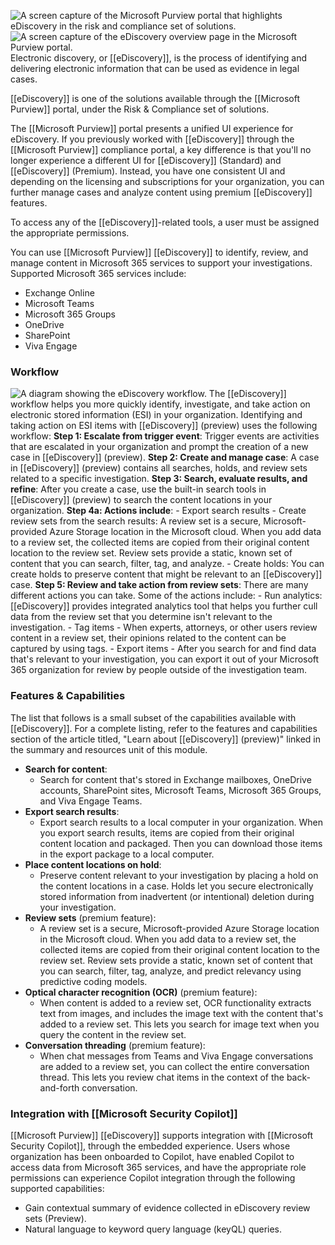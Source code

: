 ![A screen capture of the Microsoft Purview portal that highlights eDiscovery in the risk and compliance set of solutions.](https://learn.microsoft.com/en-us/training/wwl-sci/describe-purview-risk-compliance-governance/media/purview-portal-risk-compliance.png)
![A screen capture of the eDiscovery overview page in the Microsoft Purview portal.](https://learn.microsoft.com/en-us/training/wwl-sci/describe-purview-risk-compliance-governance/media/ediscovery-overview.png)
Electronic discovery, or [[eDiscovery]], is the process of identifying and delivering electronic information that can be used as evidence in legal cases.

[[eDiscovery]] is one of the solutions available through the [[Microsoft Purview]] portal, under the Risk & Compliance set of solutions.

The [[Microsoft Purview]] portal presents a unified UI experience for eDiscovery. If you previously worked with [[eDiscovery]] through the [[Microsoft Purview]] compliance portal, a key difference is that you'll no longer experience a different UI for [[eDiscovery]] (Standard) and [[eDiscovery]] (Premium). Instead, you have one consistent UI and depending on the licensing and subscriptions for your organization, you can further manage cases and analyze content using premium [[eDiscovery]] features.

To access any of the [[eDiscovery]]-related tools, a user must be assigned the appropriate permissions.

You can use [[Microsoft Purview]] [[eDiscovery]] to identify, review, and manage content in Microsoft 365 services to support your investigations. Supported Microsoft 365 services include:
- Exchange Online
- Microsoft Teams
- Microsoft 365 Groups
- OneDrive
- SharePoint
- Viva Engage
### Workflow
![A diagram showing the eDiscovery workflow.](https://learn.microsoft.com/en-us/training/wwl-sci/describe-purview-risk-compliance-governance/media/ediscovery-workflow.png)
The [[eDiscovery]] workflow helps you more quickly identify, investigate, and take action on electronic stored information (ESI) in your organization. Identifying and taking action on ESI items with [[eDiscovery]] (preview) uses the following workflow:
	**Step 1: Escalate from trigger event**: Trigger events are activities that are escalated in your organization and prompt the creation of a new case in [[eDiscovery]] (preview).
	**Step 2: Create and manage case**: A case in [[eDiscovery]] (preview) contains all searches, holds, and review sets related to a specific investigation.
	**Step 3: Search, evaluate results, and refine**: After you create a case, use the built-in search tools in [[eDiscovery]] (preview) to search the content locations in your organization.
	**Step 4a: Actions include**:
	- Export search results
	- Create review sets from the search results: A review set is a secure, Microsoft-provided Azure Storage location in the Microsoft cloud. When you add data to a review set, the collected items are copied from their original content location to the review set. Review sets provide a static, known set of content that you can search, filter, tag, and analyze.
	- Create holds: You can create holds to preserve content that might be relevant to an [[eDiscovery]] case.
	**Step 5: Review and take action from review sets**: There are many different actions you can take. Some of the actions include:
	- Run analytics: [[eDiscovery]] provides integrated analytics tool that helps you further cull data from the review set that you determine isn't relevant to the investigation.
	- Tag items - When experts, attorneys, or other users review content in a review set, their opinions related to the content can be captured by using tags.
	- Export items - After you search for and find data that's relevant to your investigation, you can export it out of your Microsoft 365 organization for review by people outside of the investigation team.
### Features & Capabilities
The list that follows is a small subset of the capabilities available with [[eDiscovery]]. For a complete listing, refer to the features and capabilities section of the article titled, "Learn about [[eDiscovery]] (preview)" linked in the summary and resources unit of this module.
- **Search for content**: 
	- Search for content that's stored in Exchange mailboxes, OneDrive accounts, SharePoint sites, Microsoft Teams, Microsoft 365 Groups, and Viva Engage Teams.
- **Export search results**: 
	- Export search results to a local computer in your organization. When you export search results, items are copied from their original content location and packaged. Then you can download those items in the export package to a local computer.
- **Place content locations on hold**: 
	- Preserve content relevant to your investigation by placing a hold on the content locations in a case. Holds let you secure electronically stored information from inadvertent (or intentional) deletion during your investigation.
- **Review sets** (premium feature):
	- A review set is a secure, Microsoft-provided Azure Storage location in the Microsoft cloud. When you add data to a review set, the collected items are copied from their original content location to the review set. Review sets provide a static, known set of content that you can search, filter, tag, analyze, and predict relevancy using predictive coding models.
- **Optical character recognition (OCR)** (premium feature):
	- When content is added to a review set, OCR functionality extracts text from images, and includes the image text with the content that's added to a review set. This lets you search for image text when you query the content in the review set.
- **Conversation threading** (premium feature):
	- When chat messages from Teams and Viva Engage conversations are added to a review set, you can collect the entire conversation thread. This lets you review chat items in the context of the back-and-forth conversation.
### Integration with [[Microsoft Security Copilot]]
[[Microsoft Purview]] [[eDiscovery]] supports integration with [[Microsoft Security Copilot]], through the embedded experience. Users whose organization has been onboarded to Copilot, have enabled Copilot to access data from Microsoft 365 services, and have the appropriate role permissions can experience Copilot integration through the following supported capabilities:
- Gain contextual summary of evidence collected in eDiscovery review sets (Preview).
- Natural language to keyword query language (keyQL) queries.